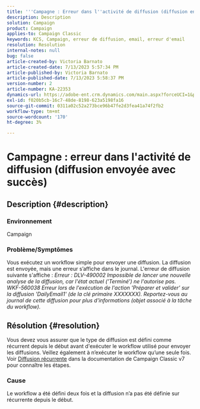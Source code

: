 ```yaml
---
title: '''Campagne : Erreur dans l''activité de diffusion (diffusion envoyée avec succès)'''
description: Description
solution: Campaign
product: Campaign
applies-to: Campaign Classic
keywords: KCS, Campaign, erreur de diffusion, email, erreur d'email
resolution: Resolution
internal-notes: null
bug: false
article-created-by: Victoria Barnato
article-created-date: 7/13/2023 5:57:34 PM
article-published-by: Victoria Barnato
article-published-date: 7/13/2023 5:58:37 PM
version-number: 2
article-number: KA-22353
dynamics-url: https://adobe-ent.crm.dynamics.com/main.aspx?forceUCI=1&pagetype=entityrecord&etn=knowledgearticle&id=b31db8bc-a621-ee11-9cbe-6045bd006295
exl-id: f020b5cb-16c7-48de-8198-623a5198fa16
source-git-commit: 0311a02c52a273bce96b47fe2d3fea41a74f2fb2
workflow-type: tm+mt
source-wordcount: '170'
ht-degree: 3%

---
```


# Campagne : erreur dans l&#39;activité de diffusion (diffusion envoyée avec succès)

## Description {#description}


### Environnement

Campaign

### Problème/Symptômes

Vous exécutez un workflow simple pour envoyer une diffusion. La diffusion est envoyée, mais une erreur s’affiche dans le journal. L&#39;erreur de diffusion suivante s&#39;affiche :
*Erreur : DLV-490002 Impossible de lancer une nouvelle analyse de la diffusion, car l&#39;état actuel (&#39;Terminé&#39;) ne l&#39;autorise pas.
<br>WKF-560038 Erreur lors de l&#39;exécution de l&#39;action &#39;Préparer et valider&#39; sur la diffusion &#39;DailyEmail1&#39; (de la clé primaire XXXXXXX). Reportez-vous au journal de cette diffusion pour plus d&#39;informations (objet associé à la tâche du workflow).*


## Résolution {#resolution}


Vous devez vous assurer que le type de diffusion est défini comme récurrent depuis le début avant d&#39;exécuter le workflow utilisé pour envoyer les diffusions. Veillez également à n’exécuter le workflow qu’une seule fois. Voir [Diffusion récurrente](https://experienceleague.adobe.com/docs/campaign-classic/using/automating-with-workflows/action-activities/recurring-delivery.html?lang=en) dans la documentation de Campaign Classic v7 pour connaître les étapes.

### Cause

Le workflow a été défini deux fois et la diffusion n’a pas été définie sur récurrente depuis le début.
